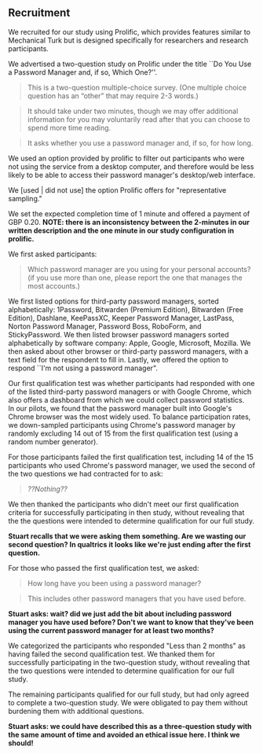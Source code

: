 ## Recruitment

We recruited for our study using Prolific, which provides features similar to Mechanical Turk but is designed specifically for researchers and research participants.

We advertised a two-question study on Prolific under the title ``Do You Use a Password Manager and, if so, Which One?''.

> This is a two-question multiple-choice survey. (One multiple choice question has an “other” that may require 2-3 words.)

> It should take under two minutes, though we may offer additional information for you may voluntarily read after that you can choose to spend more time reading.

> It asks whether you use a password manager and, if so, for how long.

We used an option provided by prolific to filter out participants who were not using the service from a desktop computer, and therefore would be less likely to be able to access their password manager's desktop/web interface.

We [used | did not use] the option Prolific offers for "representative sampling."

We set the expected completion time of 1 minute and offered a payment of  GBP 0.20.
**NOTE: there is an inconsistency between the 2-minutes in our written description and the one minute in our study configuration in prolific.**

We first asked participants:

> Which password manager are you using for your personal accounts? (if you use more than one, please report the one that manages the most accounts.)

We first listed options for third-party password managers, sorted alphabetically: 1Password, Bitwarden (Premium Edition), Bitwarden (Free Edition), Dashlane, KeePassXC, Keeper Password Manager, LastPass, Norton Password Manager, Password Boss, RoboForm, and StickyPassword.
We then listed browser password managers sorted alphabetically by software company: Apple, Google, Microsoft, Mozilla.
We then asked about other browser or third-party password managers, with a text field for the respondent to fill in.
Lastly, we offered the option to respond ``I'm not using a password manager".

Our first qualification test was whether participants had responded with one of the listed third-party password managers or with Google Chrome, which also offers a dashboard from which we could collect password statistics.  
In our pilots, we found that the password manager built into Google's Chrome browser was the most widely used.  To balance participation rates, we down-sampled participants using Chrome's password manager by randomly excluding 14 out of 15 from the first qualification test (using a random number generator).

For those participants failed the first qualification test, including 14 of the 15 participants who used Chrome's password manager, we used the second of the two questions we had contracted for to ask:

> *??Nothing??*

We then thanked the participants who didn't meet our first qualification criteria for successfully participating in then study, without revealing that the the questions were intended to determine qualification for our full study.

**Stuart recalls that we were asking them something. Are we wasting our second question? In qualtrics it looks like we're just ending after the first question.**

For those who passed the first qualification test, we asked:

> How long have you been using a password manager?

> This includes other password managers that you have used before.

**Stuart asks: wait?  did we just add the bit about including password manager you have used before?  Don't we want to know that they've been using the current password manager for at least two months?**

We categorized the participants who responded "Less than 2 months" as having failed the second qualification test. We thanked them for successfully participating in the two-question study, without revealing that the two questions were intended to determine qualification for our full study.

The remaining participants qualified for our full study, but had only agreed to complete a two-question study.  We were obligated to pay them without burdening them with additional questions.

**Stuart asks: we could have described this as a three-question study with the same amount of time and avoided an ethical issue here.  I think we should!**
